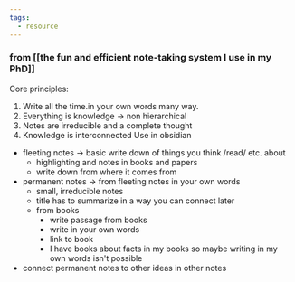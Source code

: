 ```yaml
---
tags:
  - resource
---
```


### from [[the fun and efficient note-taking system I use in my PhD]]
Core principles:
1. Write all the time.in your own words many way.
2. Everything is knowledge → non hierarchical
3. Notes are irreducible and a complete thought
4. Knowledge is interconnected
Use in obsidian
- fleeting notes → basic write down of things you think /read/ etc. about
	- highlighting and notes in books and papers
	- write down from where it comes from
- permanent notes → from fleeting notes in your own words
	- small, irreducible notes
	- title has to summarize in a way you can connect later
	- from books
		- write passage from books
		- write in your own words
		- link to book
		- I have books about facts in my books so maybe writing in my own words isn't possible
- connect permanent notes to other ideas in other notes




